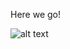 Here we go!

![alt text](https://github.com/as4end/cprint-module-cool-printings-usin-python-for-cmd./blob/master/example.gif)

